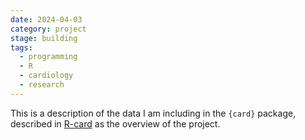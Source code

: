 ```yaml
---
date: 2024-04-03
category: project
stage: building
tags:
  - programming
  - R
  - cardiology
  - research
---
```


This is a description of the data I am including in the `{card}` package, described in [R-card](R-card.md) as the overview of the project.